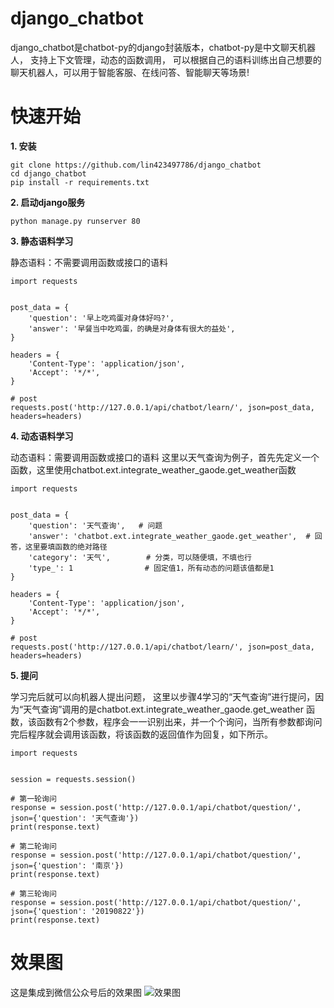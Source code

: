 # django_chatbot
django_chatbot是chatbot-py的django封装版本，chatbot-py是中文聊天机器人， 支持上下文管理，动态的函数调用，
可以根据自己的语料训练出自己想要的聊天机器人，可以用于智能客服、在线问答、智能聊天等场景!

# 快速开始
**1. 安装**
```
git clone https://github.com/lin423497786/django_chatbot
cd django_chatbot
pip install -r requirements.txt
```

**2. 启动django服务**
```
python manage.py runserver 80
```

**3. 静态语料学习**

静态语料：不需要调用函数或接口的语料
```
import requests


post_data = {
    'question': '早上吃鸡蛋对身体好吗?',
    'answer': '早餐当中吃鸡蛋，的确是对身体有很大的益处',
}

headers = {
    'Content-Type': 'application/json',
    'Accept': '*/*',
}

# post
requests.post('http://127.0.0.1/api/chatbot/learn/', json=post_data, headers=headers)
```

**4. 动态语料学习**

动态语料：需要调用函数或接口的语料
这里以天气查询为例子，首先先定义一个函数，这里使用chatbot.ext.integrate_weather_gaode.get_weather函数
```
import requests


post_data = {
    'question': '天气查询',   # 问题
    'answer': 'chatbot.ext.integrate_weather_gaode.get_weather',  # 回答，这里要填函数的绝对路径
    'category': '天气',        # 分类，可以随便填，不填也行
    'type_': 1                # 固定值1，所有动态的问题该值都是1
}

headers = {
    'Content-Type': 'application/json',
    'Accept': '*/*',
}

# post
requests.post('http://127.0.0.1/api/chatbot/learn/', json=post_data, headers=headers)
```
**5. 提问**

学习完后就可以向机器人提出问题， 这里以步骤4学习的“天气查询”进行提问，因为“天气查询”调用的是chatbot.ext.integrate_weather_gaode.get_weather
函数，该函数有2个参数，程序会一一识别出来，并一个个询问，当所有参数都询问完后程序就会调用该函数，将该函数的返回值作为回复，如下所示。
```
import requests


session = requests.session()

# 第一轮询问
response = session.post('http://127.0.0.1/api/chatbot/question/', json={'question': '天气查询'})
print(response.text)

# 第二轮询问
response = session.post('http://127.0.0.1/api/chatbot/question/', json={'question': '南京'})
print(response.text)

# 第三轮询问
response = session.post('http://127.0.0.1/api/chatbot/question/', json={'question': '20190822'})
print(response.text)
```

# 效果图
这是集成到微信公众号后的效果图
![效果图](https://github.com/lin423497786/django-chatbot/blob/master/result.jpg)

# 